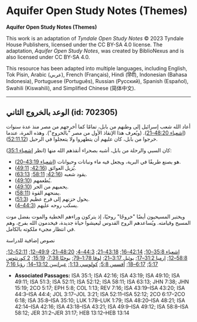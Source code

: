 # Aquifer Open Study Notes (Themes)

**Aquifer Open Study Notes (Themes)**

This work is an adaptation of *Tyndale Open Study Notes* © 2023 Tyndale House Publishers, licensed under the CC BY\-SA 4\.0 license. The adaptation, *Aquifer Open Study Notes*, was created by BiblioNexus and is also licensed under CC BY\-SA 4\.0\.

This resource has been adapted into multiple languages, including English, Tok Pisin, Arabic (عربي), French (Français), Hindi (हिंदी), Indonesian (Bahasa Indonesia), Portuguese (Português), Russian (Русский), Spanish (Español), Swahili (Kiswahili), and Simplified Chinese (简体中文).



--------------------------------

## الوعد بالخروج الثاني (id: 702305)

أعاد الله شعب إسرائيل إلى وطنهم من بابل، تمامًا كما أخرجهم من مصر منذ عدة سنوات ([إشعياء 48:20–21](https://ref.ly/Isa48:20-Isa48:21)). (ويُعرف هذا الإنقاذ الأول من مصر "بالخروج"). وهذه المرة، عندما خرجوا من بابل، كان عليهم أن يتطهروا ولا يتعجلوا في الرحيل ([52:11](https://ref.ly/Isa52:11)[,12](https://ref.ly/Isa52:12)).

كان السبي والرحلة من بابل، أشبه بصحراء أنقذهم الله منها (انظر [إشعياء 35:1](https://ref.ly/Isa35:1)):

* هو يصنع طريقًا في البرية، ويجعل فيه ماء ونباتات وحيوانات ([إشعياء 43:19–20](https://ref.ly/Isa43:19-Isa43:20)).
* يُزيل العوائق ([42:16](https://ref.ly/Isa42:16); [49:11](https://ref.ly/Isa49:11)).
* يقود شعبه ([42:16](https://ref.ly/Isa42:16); [58:11](https://ref.ly/Isa58:11); [63:13](https://ref.ly/Isa63:13)).
* يُطعمهم ([49:10](https://ref.ly/Isa49:10)).
* يحميهم من الحر ([49:10](https://ref.ly/Isa49:10)).
* يمنحهم القوة ([58:11](https://ref.ly/Isa58:11)).
* يحول حزنهم إلى فرح عظيم ([51:3](https://ref.ly/Isa51:3)).
* يسكب روحه عليهم ([44:3–4](https://ref.ly/Isa44:3-Isa44:4)).

ويختبر المسيحيون أيضًا "خروجًا" روحيًا، إذ يتركون وراءهم الخطية والموت بفضل موت المسيح وقيامته. ويُساعدهم الروح القدوس ليعيشوا حياة جديدة، فيخدمون الله بفرح، وهم في انتظار مجيء ملكوته بالكامل.

نصوص إضافية للدراسة

[إشعياء 35:8–10](https://ref.ly/Isa35:8-Isa35:10); [42:14–16](https://ref.ly/Isa42:14-Isa42:16); [43:18–21](https://ref.ly/Isa43:18-Isa43:21); [44:3–4](https://ref.ly/Isa44:3-Isa44:4); [48:20–21](https://ref.ly/Isa48:20-Isa48:21); [49:9–12](https://ref.ly/Isa49:9-Isa49:12); [52:11–12](https://ref.ly/Isa52:11-Isa52:12); [58:8–12](https://ref.ly/Isa58:8-Isa58:12); [إرميا 31:2–17](https://ref.ly/Jer31:2-Jer31:17); [يوئيل 3:17–21](https://ref.ly/Joel3:17-Joel3:21); [لوقا 1:78–79](https://ref.ly/Luke1:78-Luke1:79); [يوحنّا 7:38](https://ref.ly/John7:38); [15:19](https://ref.ly/John15:19); [2 كورنثوس 5:17](https://ref.ly/2Cor5:17); [6:17–18](https://ref.ly/2Cor6:17-2Cor6:18); [أفسس 5:8](https://ref.ly/Eph5:8); [كولوسي 1:13](https://ref.ly/Col1:13); [عبرانيين 13:12–14](https://ref.ly/Heb13:12-Heb13:14); [رؤيا 7:16](https://ref.ly/Rev7:16)

* **Associated Passages:** ISA 35:1; ISA 42:16; ISA 43:19; ISA 49:10; ISA 49:11; ISA 51:3; ISA 52:11; ISA 52:12; ISA 58:11; ISA 63:13; JHN 7:38; JHN 15:19; 2CO 5:17; EPH 5:8; COL 1:13; REV 7:16; ISA 43:19–ISA 43:20; ISA 44:3–ISA 44:4; JOL 3:17–JOL 3:21; ISA 52:11–ISA 52:12; 2CO 6:17–2CO 6:18; ISA 35:8–ISA 35:10; LUK 1:78–LUK 1:79; ISA 48:20–ISA 48:21; ISA 42:14–ISA 42:16; ISA 43:18–ISA 43:21; ISA 49:9–ISA 49:12; ISA 58:8–ISA 58:12; JER 31:2–JER 31:17; HEB 13:12–HEB 13:14

